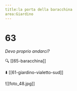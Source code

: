 ```yaml
---
title:la porta della baracchina
area:Giardino
---
```

# 63
_Devo proprio andarci?_

🔍 [[65-baracchina]]

⬇️ [[61-giardino-vialetto-sud]]

![[foto_48.jpg]]